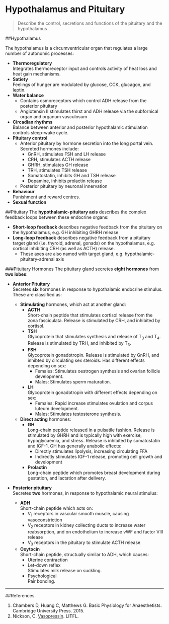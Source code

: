 # Hypothalamus and Pituitary

> Describe the control, secretions and functions of the pituitary and the hypothalamus

##Hypothalamus

The hypothalamus is a circumventricular organ that regulates a large number of autonomic processes:
* **Thermoregulatory**  
Integrates thermoreceptor input and controls activity of heat loss and heat gain mechanisms.
* **Satiety**  
Feelings of hunger are modulated by glucose, CCK, glucagon, and leptin.
* **Water balance**  
    * Contains osmoreceptors which control ADH release from the posterior pituitary
    * Angiotensin II stimulates thirst and ADH release via the subfornical organ and organum vasculosum
* **Circadian rhythms**  
Balance between anterior and posterior hypothalamic stimulation controls sleep-wake cycle.
* **Pituitary control** 
    * Anterior pituitary by hormone secretion into the long portal vein. Secreted hormones include:
        * GnRH, stimulates FSH and LH release
        * CRH, stimulates ACTH release
        * GHRH, stimulates GH release
        * TRH, stimulates TSH release
        * Somatostatin, inhibits GH and TSH release
        * Dopamine, inhibits prolactin release
    * Posterior pituitary by neuronal innervation
* **Behaviour**  
Punishment and reward centres.
* **Sexual function**

##Pituitary
The **hypothalamic-pituitary axis** describes the complex feedback loops between these endocrine organs:
* **Short-loop feedback** describes negative feedback from the pituitary on the hypothalamus, e.g. GH inhibiting GHRH release
* **Long-loop feedback** describes negative feedback from a pituitary target gland (i.e. thyroid, adrenal, gonads) on the hypothalamus, e.g. cortisol inhibiting CRH (as well as ACTH) release.
    * These axes are also named with target gland, e.g. hypothalamic-pituitary-adrenal axis

###Pituitary Hormones
The pituitary gland secretes **eight hormones** from **two lobes**:
* **Anterior Pituitary**  
Secretes **six** hormones in response to hypothalamic endocrine stimulus. These are classified as:
    * **Stimulating** hormones, which act at another gland:
        * **ACTH**  
        Short-chain peptide that stimulates cortisol release from the zona fasciculata. Release is stimulated by CRH, and inhibited by cortisol.
        * **TSH**  
        Glycoprotein that stimulates synthesis and release of T<sub>3</sub> and T<sub>4</sub>. Release is stimulated by TRH, and inhibited by T<sub>3</sub>.
        * **FSH**  
        Glycoprotein gonadotropin. Release is stimulated by GnRH, and inhibted by circulating sex steroids. Has different effects depending on sex:
            * Females: Stimulates oestrogen synthesis and ovarian follicle development.
            * Males: Stimulates sperm maturation.
        * **LH**  
        Glycoprotein gonadotropin with different effects depending on sex:  
            * Females: Rapid increase stimulates ovulation and corpus luteum development.
            * Males: Stimulates testosterone synthesis.
    * **Direct acting** hormones:
        * **GH**  
        Long-chain peptide released in a pulsatile fashion. Release is stimulated by GHRH and is typically high with exercise, hypoglycaemia, and stress. Release is inhibited by somatostatin and IGF-1. GH has generally anabolic effects:
            * Directly stimulates lipolysis, increasing circulating FFA
            * Indirectly stimulates IGF-1 release, promoting cell growth and development
        * **Prolactin**  
        Long-chain peptide which promotes breast development during gestation, and lactation after delivery.


* **Posterior pituitary**  
Secretes **two** hormones, in response to hypothalamic neural stimulus:
    * **ADH**  
    Short-chain peptide which acts on:
        * V<sub>1</sub> receptors in vascular smooth muscle, causing vasoconstriction
        * V<sub>2</sub> receptors in kidney collecting ducts to increase water reabsorption, and on endothelium to increase vWF and factor VIII release
        * V<sub>3</sub> receptors in the pituitary to stimulate ACTH release
    * **Oxytocin**  
    Short-chain peptide, structually similar to ADH, which causes:
        * Uterine contraction
        * Let-down reflex  
        Stimulates milk release on suckling.
        * Psychological  
        Pair bonding.

---
##References
1. Chambers D, Huang C, Matthews G. Basic Physiology for Anaesthetists. Cambridge University Press. 2015.
2. Nickson, C. [Vasopressin](http://lifeinthefastlane.com/ccc/vasopressin/). LITFL.